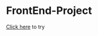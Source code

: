 # FrontEnd-Project

<a href="https://vitoria-maria0912.github.io/Hometown-Site/src/" target="_blank">Click here</a> to try
